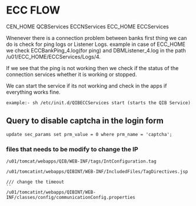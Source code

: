 # ECC FLOW

CEN_HOME
    QCBServices 
    ECCNServices
ECC_HOME
	ECCServices    

Wnenever there is a connection problem between banks first thing we can do is check for ping logs or Listener Logs. example in case of ECC_HOME we check ECCBankPing_4.log(for ping) and DBMListener_4.log in the path /u01/ECC_HOME/ECCServices/Logs/4.

If we see that the ping is not working then we check if the status of the connection services whether it is working or stopped.

We can start the service if its not working and check in the apps if everything works fine.
```
example:- sh /etc/init.d/QIBECCServices start (starts the QIB Service)
```
## Query to disable captcha in the login form
```
update sec_params set prm_value = 0 where prm_name = 'captcha';
```
### files that needs to be modify to change the IP 
```
/u01/tomcat/webapps/QIB/WEB-INF/tags/IntConfiguration.tag

/u01/tomcatint/webapps/QIBINT/WEB-INF/IncludedFiles/TagDirectives.jsp

/// change the timeout 
``
/u01/tomcatint/webapps/QIBINT/WEB-INF/classes/config/communicationConfig.properties




